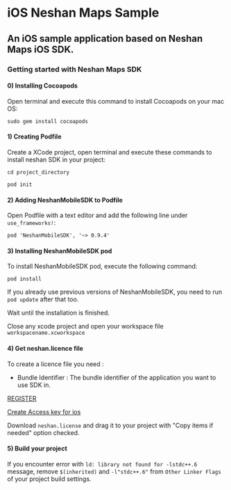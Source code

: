 # iOS Neshan Maps Sample
## An iOS sample application based on Neshan Maps iOS SDK.

### Getting started with Neshan Maps SDK

#### 0) Installing Cocoapods
Open terminal and execute this command to install Cocoapods on your mac OS:

`sudo gem install cocoapods`


#### 1) Creating Podfile
Create a XCode project, open terminal and execute these commands to install neshan SDK in your project:

`cd project_directory`

`pod init`


#### 2) Adding NeshanMobileSDK to Podfile
Open Podfile with a text editor and add the following line under `use_frameworks!`:

`pod 'NeshanMobileSDK', '~> 0.9.4'`


#### 3) Installing NeshanMobileSDK pod
To install NeshanMobileSDK pod, execute the following command:

`pod install`

If you already use previous versions of NeshanMobileSDK, you need to run `pod update` after that too.

Wait until the installation is finished.

Close any xcode project and open your workspace file `workspacename.xcworkspace`

#### 4) Get neshan.licence file  
To create a licence file you need :  
- Bundle Identifier : The bundle identifier of the application you want to use SDK in.  

[REGISTER](https://developer.neshan.org)

[Create Access key for ios](https://developers.neshan.org/panel/access-token/index)

Download `neshan.license` and drag it to your project with "Copy items if needed" option checked.

#### 5) Build your project
If you encounter error with `ld: library not found for -lstdc++.6` message, remove `$(inherited)` and `-l"stdc++.6"` from `Other Linker Flags` of your project build settings.
